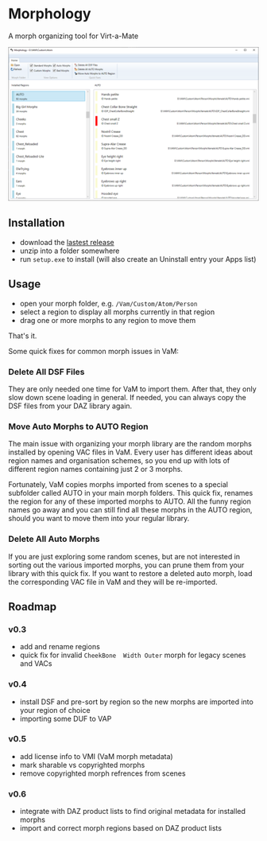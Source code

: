 # Morphology
A morph organizing tool for Virt-a-Mate

![Morphology Screenshot](Screenshot.PNG)

## Installation
- download the [lastest release](https://github.com/morph1sm/morphology/releases)
- unzip into a folder somewhere
- run `setup.exe` to install (will also create an Uninstall entry your Apps list)

## Usage
- open your morph folder, e.g. `/Vam/Custom/Atom/Person`
- select a region to display all morphs currently in that region
- drag one or more morphs to any region to move them

That's it.

Some quick fixes for common morph issues in VaM:

### Delete All DSF Files
They are only needed one time for VaM to import them. After that, they only slow down scene loading in general. If needed, you can always copy the DSF files from your DAZ library again.

### Move Auto Morphs to AUTO Region
The main issue with organizing your morph library are the random morphs installed by opening VAC files in VaM. Every user has different ideas about region names and organisation schemes, so you end up with lots of different region names containing just 2 or 3 morphs.

Fortunately, VaM copies morphs imported from scenes to a special subfolder called AUTO in your main morph folders. This quick fix, renames the region for any of these imported morphs to AUTO. All the funny region names go away and you can still find all these morphs in the AUTO region, should you want to move them into your regular library.

### Delete All Auto Morphs
If you are just exploring some random scenes, but are not interested in sorting out the various imported morphs, you can prune them from your library with this quick fix. If you want to restore a deleted auto morph, load the corresponding VAC file in VaM and they will be re-imported.


## Roadmap
### v0.3
- add and rename regions
- quick fix for invalid `CheekBone  Width Outer` morph for legacy scenes and VACs

### v0.4
- install DSF and pre-sort by region so the new morphs are imported into your region of choice
- importing some DUF to VAP

### v0.5
- add license info to VMI (VaM morph metadata)
- mark sharable vs copyrighted morphs
- remove copyrighted morph refrences from scenes

### v0.6
- integrate with DAZ product lists to find original metadata for installed morphs
- import and correct morph regions based on DAZ product lists
